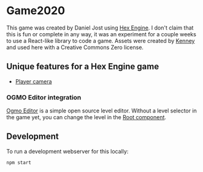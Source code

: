 # Game2020

This game was created by Daniel Jost using [Hex Engine](https://hex-engine.dev/). I don't claim that this is fun or complete in any way, it was an experiment for a couple weeks to use a React-like library to code a game. Assets were created by [Kenney](https://kenney.itch.io/) and used here with a Creative Commons Zero license.

## Unique features for a Hex Engine game

-   [Player camera](src/Camera.ts)

### OGMO Editor integration

[Ogmo Editor](https://ogmo-editor-3.github.io/) is a simple open source level editor. Without a level selector in the game yet, you can change the level in the [Root component](src/Root.ts).

## Development

To run a development webserver for this locally:

```sh
npm start
```
